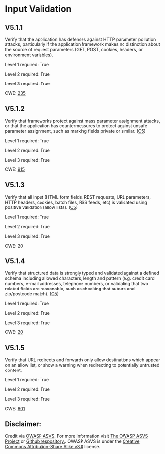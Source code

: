#  Input Validation
## V5.1.1
Verify that the application has defenses against HTTP parameter pollution attacks, particularly if the application framework makes no distinction about the source of request parameters (GET, POST, cookies, headers, or environment variables).
Level 1 required: True
Level 2 required: True
Level 3 required: True
CWE: [235](https://cwe.mitre.org/data/definitions/235)
## V5.1.2
Verify that frameworks protect against mass parameter assignment attacks, or that the application has countermeasures to protect against unsafe parameter assignment, such as marking fields private or similar. ([C5](https://owasp.org/www-project-proactive-controls/#div-numbering))
Level 1 required: True
Level 2 required: True
Level 3 required: True
CWE: [915](https://cwe.mitre.org/data/definitions/915)
## V5.1.3
Verify that all input (HTML form fields, REST requests, URL parameters, HTTP headers, cookies, batch files, RSS feeds, etc) is validated using positive validation (allow lists). ([C5](https://owasp.org/www-project-proactive-controls/#div-numbering))
Level 1 required: True
Level 2 required: True
Level 3 required: True
CWE: [20](https://cwe.mitre.org/data/definitions/20)
## V5.1.4
Verify that structured data is strongly typed and validated against a defined schema including allowed characters, length and pattern (e.g. credit card numbers, e-mail addresses, telephone numbers, or validating that two related fields are reasonable, such as checking that suburb and zip/postcode match). ([C5](https://owasp.org/www-project-proactive-controls/#div-numbering))
Level 1 required: True
Level 2 required: True
Level 3 required: True
CWE: [20](https://cwe.mitre.org/data/definitions/20)
## V5.1.5
Verify that URL redirects and forwards only allow destinations which appear on an allow list, or show a warning when redirecting to potentially untrusted content.
Level 1 required: True
Level 2 required: True
Level 3 required: True
CWE: [601](https://cwe.mitre.org/data/definitions/601)

## Disclaimer:
Credit via [OWASP ASVS](https://owasp.org/www-project-application-security-verification-standard/). For more information visit [The OWASP ASVS Project](https://owasp.org/www-project-application-security-verification-standard/) or [Github respository.](https://github.com/OWASP/ASVS). OWASP ASVS is under the [Creative Commons Attribution-Share Alike v3.0](https://creativecommons.org/licenses/by-sa/3.0/) license.
